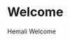 <html>
  <head>
    <title>Hello World ! </title>
  </head>
  <body>
    <h1>Welcome</h1>
    <p>Hemali Welcome</p>
  </body>
</html>

